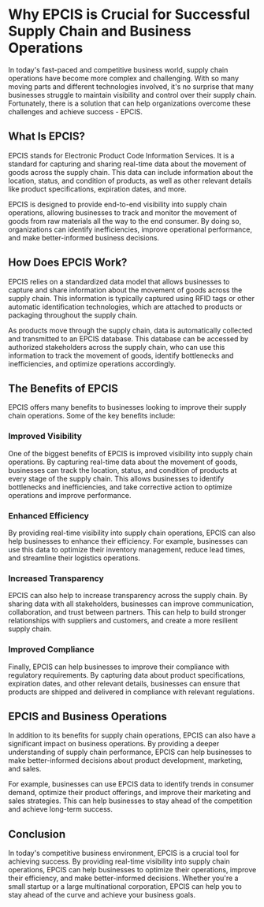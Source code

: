 # Why EPCIS is Crucial for Successful Supply Chain and Business Operations

In today's fast-paced and competitive business world, supply chain operations have become more complex and challenging. With so many moving parts and different technologies involved, it's no surprise that many businesses struggle to maintain visibility and control over their supply chain. Fortunately, there is a solution that can help organizations overcome these challenges and achieve success - EPCIS.

## What Is EPCIS?

EPCIS stands for Electronic Product Code Information Services. It is a standard for capturing and sharing real-time data about the movement of goods across the supply chain. This data can include information about the location, status, and condition of products, as well as other relevant details like product specifications, expiration dates, and more.

EPCIS is designed to provide end-to-end visibility into supply chain operations, allowing businesses to track and monitor the movement of goods from raw materials all the way to the end consumer. By doing so, organizations can identify inefficiencies, improve operational performance, and make better-informed business decisions.

## How Does EPCIS Work?

EPCIS relies on a standardized data model that allows businesses to capture and share information about the movement of goods across the supply chain. This information is typically captured using RFID tags or other automatic identification technologies, which are attached to products or packaging throughout the supply chain.

As products move through the supply chain, data is automatically collected and transmitted to an EPCIS database. This database can be accessed by authorized stakeholders across the supply chain, who can use this information to track the movement of goods, identify bottlenecks and inefficiencies, and optimize operations accordingly.

## The Benefits of EPCIS

EPCIS offers many benefits to businesses looking to improve their supply chain operations. Some of the key benefits include:

### Improved Visibility

One of the biggest benefits of EPCIS is improved visibility into supply chain operations. By capturing real-time data about the movement of goods, businesses can track the location, status, and condition of products at every stage of the supply chain. This allows businesses to identify bottlenecks and inefficiencies, and take corrective action to optimize operations and improve performance.

### Enhanced Efficiency

By providing real-time visibility into supply chain operations, EPCIS can also help businesses to enhance their efficiency. For example, businesses can use this data to optimize their inventory management, reduce lead times, and streamline their logistics operations.

### Increased Transparency

EPCIS can also help to increase transparency across the supply chain. By sharing data with all stakeholders, businesses can improve communication, collaboration, and trust between partners. This can help to build stronger relationships with suppliers and customers, and create a more resilient supply chain.

### Improved Compliance

Finally, EPCIS can help businesses to improve their compliance with regulatory requirements. By capturing data about product specifications, expiration dates, and other relevant details, businesses can ensure that products are shipped and delivered in compliance with relevant regulations.

## EPCIS and Business Operations

In addition to its benefits for supply chain operations, EPCIS can also have a significant impact on business operations. By providing a deeper understanding of supply chain performance, EPCIS can help businesses to make better-informed decisions about product development, marketing, and sales.

For example, businesses can use EPCIS data to identify trends in consumer demand, optimize their product offerings, and improve their marketing and sales strategies. This can help businesses to stay ahead of the competition and achieve long-term success.

## Conclusion

In today's competitive business environment, EPCIS is a crucial tool for achieving success. By providing real-time visibility into supply chain operations, EPCIS can help businesses to optimize their operations, improve their efficiency, and make better-informed decisions. Whether you're a small startup or a large multinational corporation, EPCIS can help you to stay ahead of the curve and achieve your business goals.
